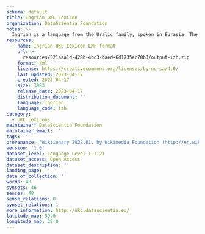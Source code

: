 ```yaml
---
schema: default
title: Ingrian UKC Lexicon
organization: DataScientia Foundation
notes: >-
  Ingrian is a language from the Uralic family, spoken in Eurasia. The UKC Lexicon of Ingrian is represented as a lexico-semantic network. It consists of words, word senses, synsets, as well as sense-level and synset-level relationships.
resources:
  - name: Ingrian UKC Lexicon LMF format
    url: >-
      resources/521aaa1d-428b-4bc3-baed-6d1735ec78b3/output-izh.zip
    format: xml
    license: https://creativecommons.org/licenses/by-nc-sa/4.0/
    last_updated: 2023-04-17
    created: 2023-04-17
    size: 3983
    release_date: 2023-04-17
    distribution_document: ''
    language: Ingrian
    language_code: izh
category:
  - UKC Lexicons
maintainer: DataScientia Foundation
maintainer_email: ''
tags: ''
provenance: 'Wiktionary 2022.01. by Wikimedia Foundation (http://en.wiktionary.org); CogNet 2.1 by Khuyagbaatar Batsuren, National University of Mongolia (http://cognet.ukc.disi.unitn.it); KinDiv: Kinship Diversity 1.0 by Temuulen Khishigsuren (http://ukc.disi.unitn.it/index.php/kinship/); Princeton WordNet 2.1 by Princeton University (https://wordnet.princeton.edu)'
version: '1.0'
dataset_level: Language Level (L1-2)
dataset_access: Open Access
dataset_description: ''
landing_page: ''
date_of_collection: ''
words: 48
synsets: 46
senses: 48
sense_relations: 0
synset_relations: 1
more_information: http://ukc.datascientia.eu/
latitude_map: 59.0
longitude_map: 29.0
---
```

